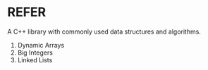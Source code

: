 # REFER
A C++ library with commonly used data structures and algorithms.
1. Dynamic Arrays
2. Big Integers
3. Linked Lists